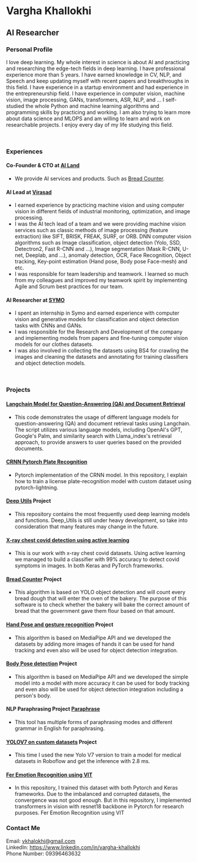# Vargha Khallokhi
## AI Researcher
### Personal Profile
I love deep learning. My whole interest in science is about AI and practicing and researching the edge-tech fields in deep learning. I have professional experience more than 5 years. I have earned knowledge in CV, NLP, and Speech and keep updating myself with recent papers and breakthroughs in this field.
I have experience in a startup environment and had experience in the entrepreneurship field.
I have experience in computer vision, machine vision, image processing, GANs, transformers, ASR, NLP, and …
I self-studied the whole Python and machine learning algorithms and programming skills by practicing and working. I am also trying to learn more about data science and MLOPS and am willing to learn and work on researchable projects. 
I enjoy every day of my life studying this field. 

<br>

### Experiences
#### Co-Founder & CTO at [AI Land](https://www.ai-land.ir)
- We provide AI services and products. Such as [Bread Counter](https://github.com/Vargha-Kh/Bread_Counter).
#### AI Lead at [Virasad](https://virasad.ir/en/homepage/)
- I earned experience by practicing machine vision and using computer vision in different fields of industrial monitoring, optimization, and image processing.
- I was the AI tech lead of a team and we were providing machine vision services such as classic methods of image processing (feature extraction) like SIFT, BRISK, FREAK, SURF, or ORB. 
DNN computer vision algorithms such as Image classification, object detection (Yolo, SSD, Detectron2, Fast R-CNN and …), Image segmentation (Mask R-CNN, U-net, Deeplab, and …), anomaly detection, OCR, Face Recognition, Object tracking, Key-point estimation (Hand pose, Body pose Face-mesh) and etc.
- I was responsible for team leadership and teamwork. I learned so much from my colleagues and improved my teamwork spirit by implementing Agile and Scrum best practices for our team.
#### AI Researcher at [SYMO](https://www.linkedin.com/company/symo/)
- I spent an internship in Symo and earned experience with computer vision and generative models for classification and object detection tasks with CNNs and GANs. 
- I was responsible for the Research and Development of the company and implementing models from papers and fine-tuning computer vision models for our clothes datasets.
- I was also involved in collecting the datasets using BS4 for crawling the images and cleaning the datasets and annotating for training classifiers and object detection models.

<br>

### Projects
#### [Langchain Model for Question-Answering (QA) and Document Retrieval](https://github.com/Vargha-Kh/Langchain_LLM)
- This code demonstrates the usage of different language models for question-answering (QA) and document retrieval tasks using Langchain. The script utilizes various language models, including OpenAI's GPT, Google's Palm, and similarity search with Llama_index's retrieval approach, to provide answers to user queries based on the provided documents.

#### [CRNN Pytorch Plate Recognition](https://github.com/Vargha-Kh/crnn-pytorch)
- Pytorch implementation of the CRNN model. In this repository, I explain how to train a license plate-recognition model with custom dataset using pytorch-lightning.

#### [Deep Utils](https://github.com/pooya-mohammadi/deep_utils) Project
- This repository contains the most frequently used deep learning models and functions. Deep_Utils is still under heavy development, so take into consideration that many features may change in the future.

#### [X-ray chest covid detection using active learning](https://github.com/Vargha-Kh/Covid-19-detection)
- This is our work with x-ray chest covid datasets. Using active learning we managed to build a classifier with 99% accuracy to detect covid symptoms in images. In both Keras and PyTorch frameworks.

#### [Bread Counter](https://github.com/Vargha-Kh/Bread_Counter) Project 
- This algorithm is based on YOLO object detection and will count every bread dough that will enter the oven of the bakery. The purpose of this software is to check whether the bakery will bake the correct amount of bread that the government gave them flour based on that amount.

#### [Hand Pose and gesture recognition](https://github.com/Vargha-Kh/Hand-Gesture-Recognition-Mediapipe) Project 
- This algorithm is based on MediaPipe API and we developed the datasets by adding more images of hands it can be used for hand tracking and even also will be used for object detection integration.

#### [Body Pose detection](https://github.com/Vargha-Kh/Pose-Detection-using-Media-Pipe) Project 
- This algorithm is based on MediaPipe API and we developed the simple model into a model with more accuracy it can be used for body tracking and even also will be used for object detection integration including a person's body.

#### NLP Paraphrasing Project [Paraphrase](http://keybot.tools)
- This tool has multiple forms of paraphrasing modes and different grammar in English for paraphrasing.

#### [YOLOV7 on custom datasets](https://github.com/Vargha-Kh/YOLOV7_on_BCCD) Project
- This time I used the new Yolo V7 version to train a model for medical datasets in Roboflow and get the inference with 2.8 ms.

#### [Fer Emotion Recognition using VIT](https://github.com/Vargha-Kh/Fer-Emotion-Recognition)
- In this repository, I trained this dataset with both Pytorch and Keras frameworks. Due to the imbalanced and corrupted datasets, the convergence was not good enough. But in this repository, I implemented transformers in vision with resnet18 backbone in Pytorch for research purposes.
Fer Emotion Recognition using VIT


### Contact Me
Email: vkhalokhi@gmail.com \
LinkedIn: https://www.linkedin.com/in/vargha-khallokhi \
Phone Number: 09396463632
